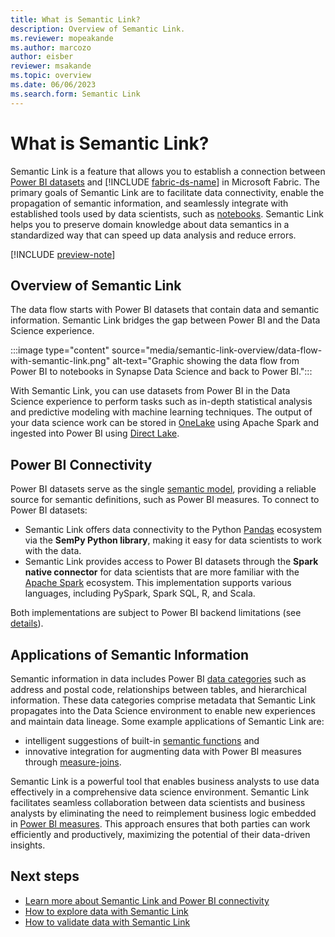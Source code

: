 ```yaml
---
title: What is Semantic Link?
description: Overview of Semantic Link.
ms.reviewer: mopeakande
ms.author: marcozo
author: eisber
reviewer: msakande
ms.topic: overview 
ms.date: 06/06/2023
ms.search.form: Semantic Link
---
```


# What is Semantic Link?

Semantic Link is a feature that allows you to establish a connection between [Power BI datasets](/power-bi/connect-data/service-datasets-understand) and [!INCLUDE [fabric-ds-name](includes/fabric-ds-name.md)] in Microsoft Fabric. The primary goals of Semantic Link are to facilitate data connectivity, enable the propagation of semantic information, and seamlessly integrate with established tools used by data scientists, such as [notebooks](../data-engineering/how-to-use-notebook.md). Semantic Link helps you to preserve domain knowledge about data semantics in a standardized way that can speed up data analysis and reduce errors.

[!INCLUDE [preview-note](../includes/preview-note.md)]

## Overview of Semantic Link

The data flow starts with Power BI datasets that contain data and semantic information. Semantic Link bridges the gap between Power BI and the Data Science experience.

:::image type="content" source="media/semantic-link-overview/data-flow-with-semantic-link.png" alt-text="Graphic showing the data flow from Power BI to notebooks in Synapse Data Science and back to Power BI.":::

With Semantic Link, you can use datasets from Power BI in the Data Science experience to perform tasks such as in-depth statistical analysis and predictive modeling with machine learning techniques. The output of your data science work can be stored in [OneLake](../onelake/onelake-overview.md) using Apache Spark and ingested into Power BI using [Direct Lake](/power-bi/enterprise/directlake-overview).

## Power BI Connectivity

Power BI datasets serve as the single [semantic model](/analysis-services/tom/introduction-to-the-tabular-object-model-tom-in-analysis-services-amo), providing a reliable source for semantic definitions, such as Power BI measures. To connect to Power BI datasets:

- Semantic Link offers data connectivity to the Python [Pandas](https://pandas.pydata.org/) ecosystem via the **SemPy Python library**, making it easy for data scientists to work with the data.
- Semantic Link provides access to Power BI datasets through the **Spark native connector** for data scientists that are more familiar with the [Apache Spark](https://spark.apache.org/) ecosystem. This implementation supports various languages, including PySpark, Spark SQL, R, and Scala.

Both implementations are subject to Power BI backend limitations (see [details](read-write-powerbi.md#read-limitations)).

## Applications of Semantic Information

Semantic information in data includes Power BI [data categories](/power-bi/transform-model/desktop-data-categorization) such as address and postal code, relationships between tables, and hierarchical information. These data categories comprise metadata that Semantic Link propagates into the Data Science environment to enable new experiences and maintain data lineage. Some example applications of Semantic Link are:
- intelligent suggestions of built-in [semantic functions](./semantic-link-powerbi.md#semantic-functions) and
- innovative integration for augmenting data with Power BI measures through [measure-joins](./semantic-link-powerbi.md#measure-join).

Semantic Link is a powerful tool that enables business analysts to use data effectively in a comprehensive data science environment. Semantic Link facilitates seamless collaboration between data scientists and business analysts by eliminating the need to reimplement business logic embedded in [Power BI measures](/power-bi/transform-model/desktop-measures#understanding-measures). This approach ensures that both parties can work efficiently and productively, maximizing the potential of their data-driven insights.

## Next steps

- [Learn more about Semantic Link and Power BI connectivity](semantic-link-powerbi.md)
- [How to explore data with Semantic Link](semantic-link-explore-data.md)
- [How to validate data with Semantic Link](semantic-link-validate-data.md)
